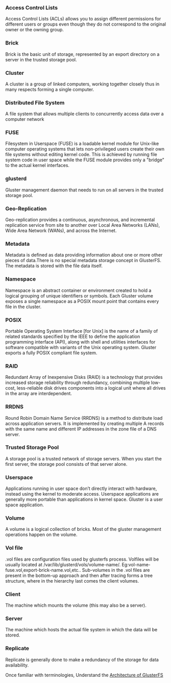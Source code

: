 ### Access Control Lists

Access Control Lists (ACLs) allows you to assign different permissions
for different users or groups even though they do not correspond to the
original owner or the owning group.

### Brick

Brick is the basic unit of storage, represented by an export directory
on a server in the trusted storage pool.

### Cluster

A cluster is a group of linked computers, working together closely thus
in many respects forming a single computer.

### Distributed File System

A file system that allows multiple clients to concurrently access data
over a computer network

### FUSE

Filesystem in Userspace (FUSE) is a loadable kernel module for Unix-like
computer operating systems that lets non-privileged users create their
own file systems without editing kernel code. This is achieved by
running file system code in user space while the FUSE module provides
only a "bridge" to the actual kernel interfaces.

### glusterd

Gluster management daemon that needs to run on all servers in the
trusted storage pool.

### Geo-Replication

Geo-replication provides a continuous, asynchronous, and incremental
replication service from site to another over Local Area Networks
(LANs), Wide Area Network (WANs), and across the Internet.

### Metadata

Metadata is defined as data providing information about one or more
other pieces of data.There is no special metadata storage concept in
GlusterFS. The metadata is stored with the file data itself.

### Namespace

Namespace is an abstract container or environment created to hold a
logical grouping of unique identifiers or symbols. Each Gluster volume
exposes a single namespace as a POSIX mount point that contains every
file in the cluster.

### POSIX

Portable Operating System Interface [for Unix] is the name of a family
of related standards specified by the IEEE to define the application
programming interface (API), along with shell and utilities interfaces
for software compatible with variants of the Unix operating system.
Gluster exports a fully POSIX compliant file system.

### RAID

Redundant Array of Inexpensive Disks (RAID) is a technology that provides
increased storage reliability through redundancy, combining multiple
low-cost, less-reliable disk drives components into a logical unit where
all drives in the array are interdependent.

### RRDNS

Round Robin Domain Name Service (RRDNS) is a method to distribute load
across application servers. It is implemented by creating multiple A
records with the same name and different IP addresses in the zone file
of a DNS server.

### Trusted Storage Pool

A storage pool is a trusted network of storage servers. When you start
the first server, the storage pool consists of that server alone.

### Userspace

Applications running in user space don’t directly interact with
hardware, instead using the kernel to moderate access. Userspace
applications are generally more portable than applications in kernel
space. Gluster is a user space application.

### Volume

A volume is a logical collection of bricks. Most of the gluster
management operations happen on the volume.

### Vol file

.vol files are configuration files used by glusterfs process. Volfiles
will be usually located at /var/lib/glusterd/vols/volume-name/.
Eg:vol-name-fuse.vol,export-brick-name.vol,etc.. Sub-volumes in the .vol
files are present in the bottom-up approach and then after tracing forms
a tree structure, where in the hierarchy last comes the client volumes.

### Client

The machine which mounts the volume (this may also be a server).

### Server

The machine which hosts the actual file system in which the data will be
stored.

### Replicate

Replicate is generally done to make a redundancy of the storage for data
availability.

Once familiar with terminologies, Understand the [Architecture of GlusterFS](./Architecture.md)
